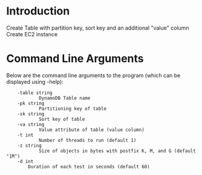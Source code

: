 # Introduction
Create Table with partition key, sort key and an additional "value" column
Create EC2 instance 

# Command Line Arguments
Below are the command line arguments to the program (which can be displayed using -help):
```
    -table string
            DynamoDB Table name
    -pk string
            Partitioning key of table
    -sk string
            Sort key of table
    -va string
            Value attribute of table (value column)
    -t int
            Number of threads to run (default 1)
    -z string
            Size of objects in bytes with postfix K, M, and G (default "1M")
    -d int
        Duration of each test in seconds (default 60)
```        

